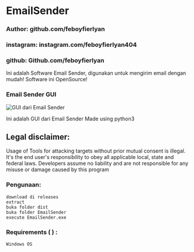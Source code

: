 # EmailSender

### Author: github.com/feboyfierlyan
### instagram: instagram.com/feboyfierlyan404
### github: Github.com/feboyfierlyan

Ini adalah Software Email Sender, digunakan untuk mengirim email dengan mudah!
Software ini OpenSource!

### Email Sender GUI
![GUI dari Email Sender](https://feboyfierlyan.000webhostapp.com/emailsender.png)

Ini adalah GUI dari Email Sender
Made using python3

## Legal disclaimer:
Usage of Tools for attacking targets without prior mutual consent is illegal. It's the end user's responsibility to obey all applicable local, state and federal laws. Developers assume no liability and are not responsible for any misuse or damage caused by this program 


### Pengunaan:
```
download di releases
extract
buka folder dist
buka folder EmailSender
execute EmailSender.exe
```

### Requirements ( ) :
```
Windows OS

```
